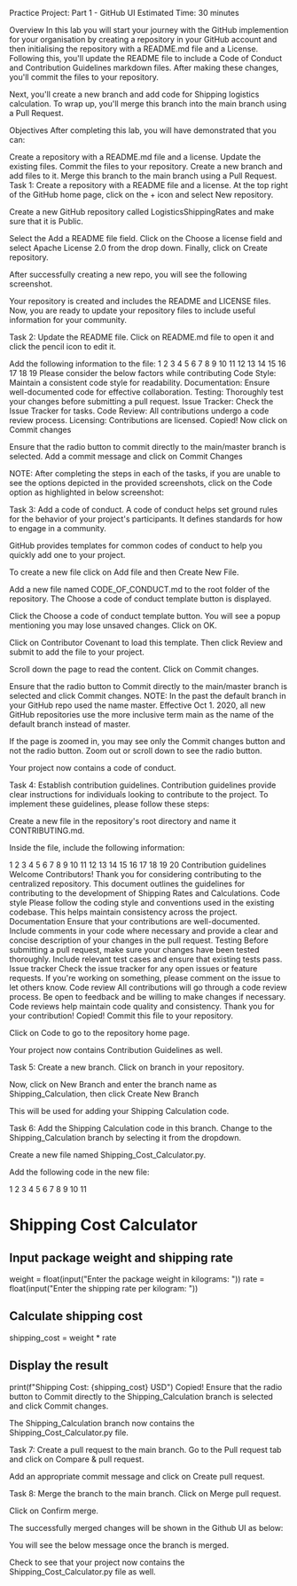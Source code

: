 Practice Project: Part 1 - GitHub UI
Estimated Time: 30 minutes

Overview
In this lab you will start your journey with the GitHub implemention for your organisation by creating a repository in your GitHub account and then initialising the repository with a README.md file and a License. Following this, you'll update the README file to include a Code of Conduct and Contribution Guidelines markdown files. After making these changes, you'll commit the files to your repository.

Next, you'll create a new branch and add code for Shipping logistics calculation. To wrap up, you'll merge this branch into the main branch using a Pull Request.

Objectives
After completing this lab, you will have demonstrated that you can:

Create a repository with a README.md file and a license.
Update the existing files.
Commit the files to your repository.
Create a new branch and add files to it.
Merge this branch to the main branch using a Pull Request.
Task 1: Create a repository with a README file and a license.
At the top right of the GitHub home page, click on the + icon and select New repository.



Create a new GitHub repository called LogisticsShippingRates and make sure that it is Public.

Select the Add a README file field. Click on the Choose a license field and select Apache License 2.0 from the drop down. Finally, click on Create repository.




After successfully creating a new repo, you will see the following screenshot.



Your repository is created and includes the README and LICENSE files. Now, you are ready to update your repository files to include useful information for your community.


Task 2: Update the README file.
Click on README.md file to open it and click the pencil icon to edit it.



Add the following information to the file:
1
2
3
4
5
6
7
8
9
10
11
12
13
14
15
16
17
18
19
Please consider the below factors while contributing
Code Style:
Maintain a consistent code style for readability.
Documentation:
Ensure well-documented code for effective collaboration.
Testing:
Thoroughly test your changes before submitting a pull request.
Issue Tracker:
Check the Issue Tracker for tasks.
Code Review:
All contributions undergo a code review process.
Licensing:
Contributions are licensed.
Copied!
Now click on Commit changes



Ensure that the radio button to commit directly to the main/master branch is selected. Add a commit message and click on Commit Changes



NOTE: After completing the steps in each of the tasks, if you are unable to see the options depicted in the provided screenshots, click on the Code option as highlighted in below screenshot:




Task 3: Add a code of conduct.
A code of conduct helps set ground rules for the behavior of your project's participants. It defines standards for how to engage in a community.

GitHub provides templates for common codes of conduct to help you quickly add one to your project.

To create a new file click on Add file and then Create New File.



Add a new file named CODE_OF_CONDUCT.md to the root folder of the repository. The Choose a code of conduct template button is displayed.



Click the Choose a code of conduct template button. You will see a popup mentioning you may lose unsaved changes. Click on OK.



Click on Contributor Covenant to load this template. Then click Review and submit to add the file to your project.



Scroll down the page to read the content. Click on Commit changes.



Ensure that the radio button to Commit directly to the main/master branch is selected and click Commit changes.
NOTE: In the past the default branch in your GitHub repo used the name master. Effective Oct 1. 2020, all new GitHub repositories use the more inclusive term main as the name of the default branch instead of master.




If the page is zoomed in, you may see only the Commit changes button and not the radio button. Zoom out or scroll down to see the radio button.


Your project now contains a code of conduct.


Task 4: Establish contribution guidelines.
Contribution guidelines provide clear instructions for individuals looking to contribute to the project. To implement these guidelines, please follow these steps:

Create a new file in the repository's root directory and name it CONTRIBUTING.md.

Inside the file, include the following information:

1
2
3
4
5
6
7
8
9
10
11
12
13
14
15
16
17
18
19
20
Contribution guidelines
Welcome Contributors!
Thank you for considering contributing to the centralized repository. This document outlines the guidelines for contributing to the development of Shipping Rates and Calculations.
Code style
Please follow the coding style and conventions used in the existing codebase. This helps maintain consistency across the project.
Documentation
Ensure that your contributions are well-documented. Include comments in your code where necessary and provide a clear and concise description of your changes in the pull request.
Testing
Before submitting a pull request, make sure your changes have been tested thoroughly. Include relevant test cases and ensure that existing tests pass.
Issue tracker
Check the issue tracker for any open issues or feature requests. If you're working on something, please comment on the issue to let others know.
Code review
All contributions will go through a code review process. Be open to feedback and be willing to make changes if necessary. Code reviews help maintain code quality and consistency.
Thank you for your contribution!
Copied!
Commit this file to your repository.



Click on Code to go to the repository home page.

Your project now contains Contribution Guidelines as well.

Task 5: Create a new branch.
Click on branch in your repository.

Now, click on New Branch and enter the branch name as Shipping_Calculation, then click Create New Branch

This will be used for adding your Shipping Calculation code.

Task 6: Add the Shipping Calculation code in this branch.
Change to the Shipping_Calculation branch by selecting it from the dropdown.

Create a new file named Shipping_Cost_Calculator.py.

Add the following code in the new file:

1
2
3
4
5
6
7
8
9
10
11
# Shipping Cost Calculator
## Input package weight and shipping rate
weight = float(input("Enter the package weight in kilograms: "))
rate = float(input("Enter the shipping rate per kilogram: "))
## Calculate shipping cost
shipping_cost = weight * rate
## Display the result
print(f"Shipping Cost: {shipping_cost} USD")
Copied!
Ensure that the radio button to Commit directly to the Shipping_Calculation branch is selected and click Commit changes.

The Shipping_Calculation branch now contains the Shipping_Cost_Calculator.py file.

Task 7: Create a pull request to the main branch.
Go to the Pull request tab and click on Compare & pull request.

Add an appropriate commit message and click on Create pull request.



Task 8: Merge the branch to the main branch.
Click on Merge pull request.



Click on Confirm merge.

The successfully merged changes will be shown in the Github UI as below:




You will see the below message once the branch is merged.



Check to see that your project now contains the Shipping_Cost_Calculator.py file as well.
